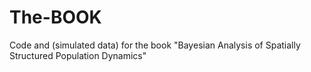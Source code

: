 # The-BOOK
Code and (simulated data) for the book "Bayesian Analysis of Spatially Structured Population Dynamics"
